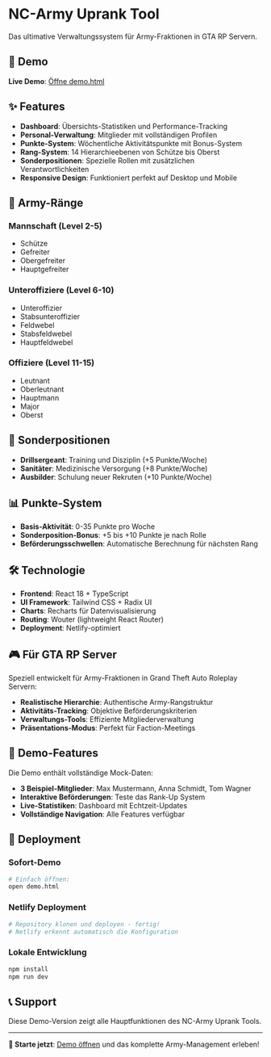 # NC-Army Uprank Tool

Das ultimative Verwaltungssystem für Army-Fraktionen in GTA RP Servern.

## 🚀 Demo

**Live Demo**: [Öffne demo.html](./demo.html)

## ✨ Features

- **Dashboard**: Übersichts-Statistiken und Performance-Tracking  
- **Personal-Verwaltung**: Mitglieder mit vollständigen Profilen
- **Punkte-System**: Wöchentliche Aktivitätspunkte mit Bonus-System
- **Rang-System**: 14 Hierarchieebenen von Schütze bis Oberst
- **Sonderpositionen**: Spezielle Rollen mit zusätzlichen Verantwortlichkeiten
- **Responsive Design**: Funktioniert perfekt auf Desktop und Mobile

## 🎯 Army-Ränge

### Mannschaft (Level 2-5)
- Schütze
- Gefreiter  
- Obergefreiter
- Hauptgefreiter

### Unteroffiziere (Level 6-10)
- Unteroffizier
- Stabsunteroffizier
- Feldwebel
- Stabsfeldwebel
- Hauptfeldwebel

### Offiziere (Level 11-15)
- Leutnant
- Oberleutnant
- Hauptmann
- Major
- Oberst

## 🏅 Sonderpositionen

- **Drillsergeant**: Training und Disziplin (+5 Punkte/Woche)
- **Sanitäter**: Medizinische Versorgung (+8 Punkte/Woche)  
- **Ausbilder**: Schulung neuer Rekruten (+10 Punkte/Woche)

## 📊 Punkte-System

- **Basis-Aktivität**: 0-35 Punkte pro Woche
- **Sonderposition-Bonus**: +5 bis +10 Punkte je nach Rolle
- **Beförderungsschwellen**: Automatische Berechnung für nächsten Rang

## 🛠️ Technologie

- **Frontend**: React 18 + TypeScript
- **UI Framework**: Tailwind CSS + Radix UI
- **Charts**: Recharts für Datenvisualisierung
- **Routing**: Wouter (lightweight React Router)
- **Deployment**: Netlify-optimiert

## 🎮 Für GTA RP Server

Speziell entwickelt für Army-Fraktionen in Grand Theft Auto Roleplay Servern:

- **Realistische Hierarchie**: Authentische Army-Rangstruktur
- **Aktivitäts-Tracking**: Objektive Beförderungskriterien
- **Verwaltungs-Tools**: Effiziente Mitgliederverwaltung
- **Präsentations-Modus**: Perfekt für Faction-Meetings

## 📱 Demo-Features

Die Demo enthält vollständige Mock-Daten:

- **3 Beispiel-Mitglieder**: Max Mustermann, Anna Schmidt, Tom Wagner
- **Interaktive Beförderungen**: Teste das Rank-Up System
- **Live-Statistiken**: Dashboard mit Echtzeit-Updates
- **Vollständige Navigation**: Alle Features verfügbar

## 🚀 Deployment

### Sofort-Demo
```bash
# Einfach öffnen:
open demo.html
```

### Netlify Deployment
```bash
# Repository klonen und deployen - fertig!
# Netlify erkennt automatisch die Konfiguration
```

### Lokale Entwicklung
```bash
npm install
npm run dev
```

## 📞 Support

Diese Demo-Version zeigt alle Hauptfunktionen des NC-Army Uprank Tools.

---

**🎯 Starte jetzt**: [Demo öffnen](./demo.html) und das komplette Army-Management erleben!